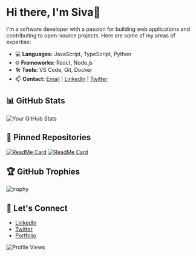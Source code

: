 # Hi there, I'm Siva👋

I'm a software developer with a passion for building web applications and contributing to open-source projects. Here are some of my areas of expertise:

- 💻 **Languages:** JavaScript, TypeScript, Python
- 🌐 **Frameworks:** React, Node.js
- 🛠️ **Tools:** VS Code, Git, Docker
- 📫 **Contact:** [Email](mailto:sivavj002@gmal.cpm) | [LinkedIn](https://www.linkedin.com/in/sivavj) | [Twitter](https://twitter.com/sivavj002)

## 📊 GitHub Stats
![Your GitHub Stats](https://github-readme-stats.vercel.app/api?username=your-username&show_icons=true&hide_border=true)

## 🌟 Pinned Repositories
[![ReadMe Card](https://github-readme-stats.vercel.app/api/pin/?username=your-username&repo=repository-name)](https://github.com/your-username/repository-name)
[![ReadMe Card](https://github-readme-stats.vercel.app/api/pin/?username=your-username&repo=repository-name)](https://github.com/your-username/repository-name)

## 🏆 GitHub Trophies
![trophy]([https://github-profile-trophy.vercel.app/?username=your-username&theme=onedark](https://github.com/sivavj?achievement=quickdraw&tab=achievements))

## 🤝 Let's Connect
- [LinkedIn](https://www.linkedin.com/in/sivavj)
- [Twitter](https://twitter.com/sivavj002)
- [Portfolio](https://your-portfolio.com)

![Profile Views](https://komarev.com/ghpvc/?username=your-username&color=green)
